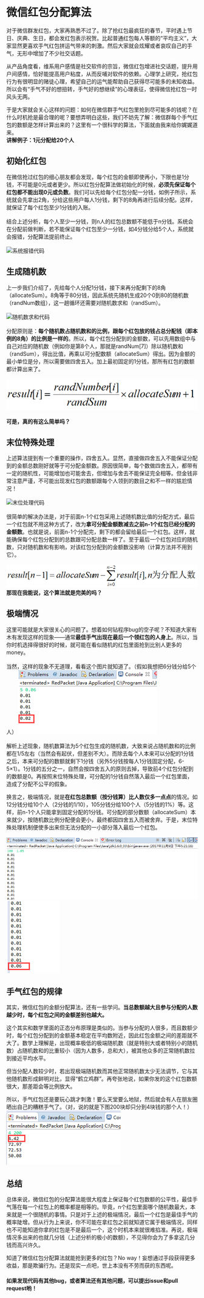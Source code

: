 ﻿# 微信红包分配算法
对于微信群发红包，大家再熟悉不过了。除了抢红包最疯狂的春节，平时遇上节日、庆典、生日，都会发红包表示祝贺。比起普通红包每人等额的“平均主义”，大家显然更喜欢手气红包拼运气带来的刺激。然后大家就会炫耀或者哀叹自己的手气，无形中增加了不少社交话题。

从产品角度看，维系用户感情是社交软件的宗旨，微信红包增进社交话题，提升用户间感情，恰好能提高用户粘度，从而反哺对软件的依赖。心理学上研究，抢红包行为有很明显的赌徒心理，希望自己的运气能帮助自己获得尽可能多的未知收益。所以会有“手气不好的想扭转，手气好的想继续”的心理表征，使得微信抢红包一时风头无两。

于是大家就会关心这样的问题：如何在微信群手气红包里抢到尽可能多的钱呢？在什么时机抢是最合理的呢？要想弄明白这些，我们不妨先了解：微信群每个手气红包的数额是怎样计算出来的？这里有一个很科学的算法，下面就由我来给你娓娓道来。
<br>
**讲解例子：1元分配给20个人**

## 初始化红包
在微信抢过红包的细心朋友都会发现，每个红包的金额即使再小，下限也是1分钱，不可能是0元或者更少。所以红包分配算法做初始化的时候，**必须先保证每个红包都不能出现0元或负数**。我们可以先给每个红包分配一分钱，如例子所示，系统就会先拿出2角，分给这些用户每人1分钱，剩下的8角再进行后续分配。这样，就保证了每个红包至少1分钱的入账。
<br>
<br>
结合上述分析，每个人至少一分钱，则n人的红包总数额不能低于n分钱。系统会在分配前做判断，若不能保证每个红包至少一分钱，如4分钱分给5个人，系统就会报错，分配算法提前终止。
<br>
<br>
![系统报错代码](/image/error.png)

## 生成随机数
上一步我们介绍了，先给每个人分配1分钱，接下来再分配剩下的8角（allocateSum）。8角等于80分钱，因此系统先随机生成20个0到80的随机数（randNum数组），这一趟循环还需要对随机数求和（randSum）。
<br>
<br>
![随机数求和代码](/image/randSum.png)
<br>
<br>
分配原则是：**每个随机数占随机数和的比例，跟每个红包放的钱占总分配钱（即本例的8角）的比例是一样的**。所以，每个红包分配到的金额数，可以先用数组中与自己对应的随机数（例如你是第8个人，那就是randNum[7]）除以随机数和（randSum），得出比值，再乘以可分配数额（allocateSum）得出。因为金额的最小单位是分，所以需要做四舍五入。加上最初固定的1分钱，那所有红包的数额都计算出来了。
<br>
<br>
![公式](/image/calculater.png)
<br>
<br>
**可是，真的有这么简单吗？**

## 末位特殊处理
上述算法提到有一个重要的操作，四舍五入。显然，直接做四舍五入不能保证分配到的金额总数刚好就等于可分配金额数。原因很简单，每个数做四舍五入，都带有一定的随机性，可能增加也可能舍去，但增加与舍去不能保证完全相等。但金钱非常注意严谨，不可能出现发红包的数额跟每个人领到的数目之和不一样的尴尬情况！
<br>
<br>
![末位处理代码](/image/left.png)
<br>
<br>
很简单的解决办法是，对于前面n-1个红包采用上述随机数比值的分配方式，最后一个红包就不用这种方式了，改为**拿可分配金额数减去之前n-1个红包已经分配的金额数**。也就是说，前面n-1个分配完，剩下的都会留给最后一个红包。这样，就能确保每个红包分配到的总数跟可分配总数一样了。至于最后一个红包对应的随机数，只对随机数和有影响，对该红包分配到的金额数没影响（计算方法并不用到它）。
<br>
<br>
![最后一个红包的特殊处理](/image/ending.png)
<br>
**那现在我能说，这个算法就是完美的吗？**

## 极端情况
这里可能就是大家很关心的问题了。想着如何钻程序bug的空子呢？不知道大家有木有发现这样的现象——通常**最佳手气出现在最后一个领红包的人身上**。所以，当你时机选择得很好的时候，就可能在看似随机的红包里面抢到比别人更多的money。
<br>
<br>
当然，这样的现象不无道理，看看这个图片就知道了。（假如我想把6分钱分给5个人）
![6分钱分给5个人](/image/56.png)
<br>
<br>
解析上述现象，随机数算法为5个红包生成的随机数，大致来说占随机数和的比例都在1/5左右（当然会有起伏，但差别不大）。而除去每个人本来可以分配的1分钱之后，本来可分配的数额就剩下1分钱（另外5分钱按每人1分钱固定分配，6-5×1）。1分钱的五分之一，自然会按四舍五入的原则去掉，导致前4个红包分配到的数额是0。再按照末位特殊处理，可分配的1分钱自然落入最后一个红包里面，造成了分配不公平的假象。

换言之，极端情况，就是**在红包总数额（按分钱算）比人数仅多一点点**的情况。如12分钱分给10个人（2分钱的1/10），105分钱分给100个人（5分钱的1%）等。这样，前n-1个人只能拿到固定分配的1分钱。可分配的部分数额（allocateSum）本来就少，按随机数比例分配便会更小，最终都因四舍五入而被舍弃。于是，末位特殊处理机制便使多出来但无法分配的一小部分落入最后一个红包。
<br>
<br>
![105分钱分给100个人](/image/105.png)
![105分钱分给100个人](/image/106.png)

## 手气红包的规律
其实，微信红包的金额分配算法，还有一些学问。**当总数额越大且参与分配的人数越少时，每个红包之间的金额差别也越大。**

这个其实和数学里面的正态分布原理是类似的。当参与分配的人很多，而且数额少时，每个红包分配到的金额基本稳定在平均数附近，因此红包金额之间的差距就不大了。数学上理解是，出现概率极低的极端随机数（就是特别大或者特别小的随机数）占随机数和的比重较小（因为人数多，总和大），被其他众多的正常随机数拉到接近平均水平。

但当分配人数较少时，若出现极端随机数而其他正常随机数太少无法调节，它与其他随机数形成鲜明对比，显得“鹤立鸡群”。再夸张地说，如果你发的这个红包数额很大，那差距会等比例放大。

所以，手气红包还是要玩心跳才刺激！要么天堂要么地狱，然后就会有人在朋友圈晒出自己的糟糕手气了。（对，说的就是下图200块却只分到4块钱的那个人！）
<br>
![手气红包心跳](/image/xintiao.png)

## 总结
总体来说，微信红包的分配算法能很大程度上保证每个红包数额的公平性，最佳手气落在每一个红包上的概率都是相等的。毕竟，n个红包里面哪个随机数最大，本来就是一个很随机的事情。只是对于上述的极端情况，最后一个红包是最佳手气的概率陡增。但从行为上来说，你不可能在拿红包之前就知道它属于极端情况，同样也不可能知道你拿的红包是不是最后一个，这个时机本来就很难掐准。再说，极端情况多出来的也就几分钱（上述分析的极小的数额），不见得你会为了多拿这几分钱而高兴许久。

知道了微信红包分配算法就能抢到更多的红包？No way！妄想通过手段获得更多收益，那是欺骗行为。还是现实一点吧，世上本没有不劳而获的东西呢。

#### 如果发现代码有其他bug，或者算法还有其他问题，可以提出issue和pull request哟！